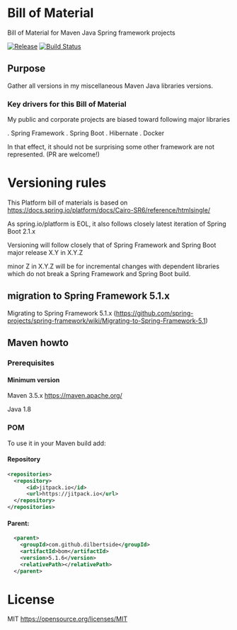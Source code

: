 # Bill of Material

Bill of Material for Maven Java Spring framework projects

[![Release](https://jitpack.io/v/dilbertside/bom.svg)](https://jitpack.io/#dilbertside/bom)
[![Build Status](https://travis-ci.org/dilbertside/bom.svg)](https://travis-ci.org/dilbertside/bom)

## Purpose

Gather all versions in my miscellaneous Maven Java libraries versions.

### Key drivers for this Bill of Material

My public and corporate projects are biased toward following major libraries 

. Spring Framework
. Spring Boot
. Hibernate
. Docker

In that effect, it should not be surprising some other framework are not represented. (PR are welcome!)

# Versioning rules

This Platform bill of materials is based on https://docs.spring.io/platform/docs/Cairo-SR6/reference/htmlsingle/

As spring.io/platform is EOL, it also follows closely latest iteration of Spring Boot 2.1.x

Versioning will follow closely that of Spring Framework and Spring Boot major release X.Y in X.Y.Z

minor Z in X.Y.Z will be for incremental changes with dependent libraries which do not break a Spring Framework and Spring Boot build. 

## migration to Spring Framework 5.1.x

Migrating to Spring Framework 5.1.x (https://github.com/spring-projects/spring-framework/wiki/Migrating-to-Spring-Framework-5.1)


## Maven howto

### Prerequisites

#### Minimum version

Maven 3.5.x https://maven.apache.org/

Java 1.8

### POM

To use it in your Maven build add:

#### Repository

```xml
<repositories>
  <repository>
      <id>jitpack.io</id>
      <url>https://jitpack.io</url>
  </repository>
</repositories>
```

#### Parent:


```xml
  <parent>
    <groupId>com.github.dilbertside</groupId>
    <artifactId>bom</artifactId>
    <version>5.1.6</version>
    <relativePath></relativePath>
  </parent>
```

# License

MIT https://opensource.org/licenses/MIT

